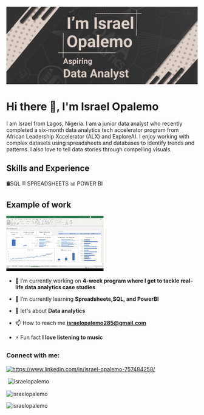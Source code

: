 ![Entry Level Data Analyst](https://github.com/israelopalemo/israelopalemo/blob/main/Make%20your%20README%20(3).png)

# Hi there 👋, I'm Israel Opalemo
I am Israel from Lagos, Nigeria. I am a junior data analyst who recently completed a six-month data analytics tech accelerator program from African Leadership Xccelerator (ALX) and ExploreAI. I enjoy working with complex datasets using spreadsheets and databases to identify trends and patterns. I also love to tell data stories through compelling visuals. 
## Skills and Experience
🛢SQL
𝄜 SPREADSHEETS
📊 POWER BI

## Example of work
<img src="https://github.com/israelopalemo/israelopalemo/blob/main/2024-05-09%2017-11-44.gif" width="256"/>

- 🔭 I’m currently working on **4-week program where I get to tackle real-life data analytics case studies**

- 🌱 I’m currently learning **Spreadsheets,SQL, and PowerBI**

- 💬 let's about **Data analytics**

- 📫 How to reach me **israelopalemo285@gmail.com**

- ⚡ Fun fact **I love listening to music**

<h3 align="left">Connect with me:</h3>
<p align="left">
<a href="https://linkedin.com/in/https://www.linkedin.com/in/israel-opalemo-757484258/" target="blank"><img align="center" src="https://raw.githubusercontent.com/rahuldkjain/github-profile-readme-generator/master/src/images/icons/Social/linked-in-alt.svg" alt="https://www.linkedin.com/in/israel-opalemo-757484258/" height="30" width="40" /></a>
</p>

</p>
<p>&nbsp;<img align="center" src="https://github-readme-stats.vercel.app/api?username=israelopalemo&show_icons=true&locale=en" alt="israelopalemo" /></p>

<p><img align="center" src="https://github-readme-streak-stats.herokuapp.com/?user=israelopalemo&" alt="israelopalemo" /></p>

  <p align="left"> <img src="https://komarev.com/ghpvc/?username=israelopalemo&label=Profile%20views&color=0e75b6&style=flat" alt="israelopalemo" /> </p>
